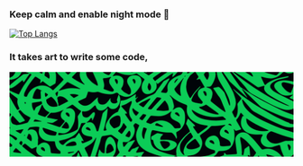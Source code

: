 ### Keep calm and enable night mode 🌙 

<!-- [![Top Langs](https://github-readme-stats.vercel.app/api/top-langs/?username=alibakersartawi&layout=compact&langs_count=10&title_color=0CCD58&text_color=0CCD58&border_color=0CCD58&icon_color=0CCD58&bg_color=0C0C0C)](https://github.com/alibakersartawi) -->

[![Top Langs](https://github-readme-stats.vercel.app/api/top-langs/?username=alibakersartawi&layout=compact&langs_count=10&title_color=58A6FF&text_color=58A6FF&border_color=58A6FF&icon_color=58A6FF&bg_color=0D1117)](https://github.com/alibakersartawi)

### It takes art to write some code,

![intertwined](./intertwined.jpg)
